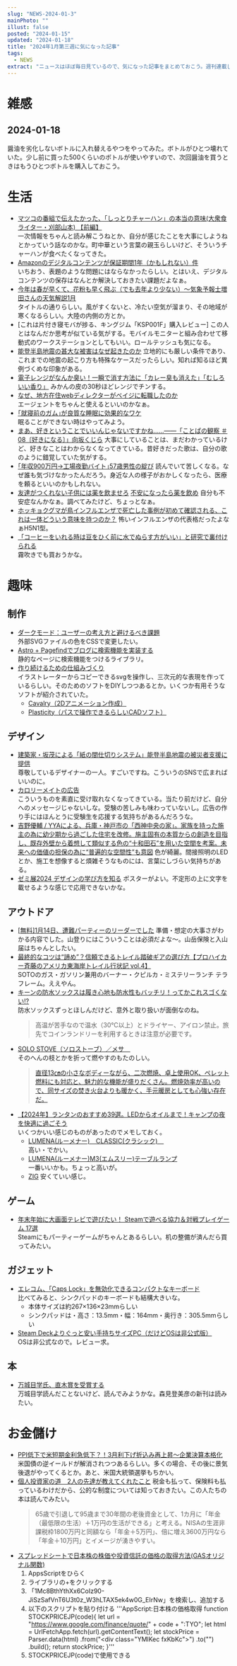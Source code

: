 ```yaml
---
slug: "NEWS-2024-01-3"
mainPhoto: ""
illust: false
posted: "2024-01-15"
updated: "2024-01-18"
title: "2024年1月第三週に気になった記事"
tags:
  - NEWS
extract: "ニュースはほぼ毎日見ているので、気になった記事をまとめておこう。週刊連載したい。"
---
```


# 雑感

## 2024-01-18

醤油を劣化しないボトルに入れ替えるやつをやってみた。ボトルがひとつ壊れていた。少し前に買った500くらいのボトルが使いやすいので、次回醤油を買うときはもうひとつボトルを購入しておこう。


# 生活

- [マツコの番組で伝えたかった、「しっとりチャーハン」の本当の意味(大衆食ライター・刈部山本) 【前編】](https://nhkbook-hiraku.com/n/n1bd3c54099eb)  
  一次情報をちゃんと読み解こうねとか、自分が感じたことを大事にしようねとかっていう話なのかな。町中華という言葉の親玉らしいけど、そういうチャーハンが食べたくなってきた。
- [Amazonのデジタルコンテンツが保証期間1年（かもしれない）件](https://docseri.hatenablog.jp/entry/2024/01/16/110601)  
  いちおう、表題のような問題にはならなかったらしい。とはいえ、デジタルコンテンツの保存はなんとか解決しておきたい課題だよなぁ。
- [今年は春が早くて、花粉も早く飛ぶ（でも去年より少ない）～気象予報士増田さんの天気解説1月](https://dailyportalz.jp/kiji/weather_2024_01/page/3)  
  タイトルの通りらしい。風がすくないと、冷たい空気が溜まり、その地域が寒くなるらしい。大陸の内側の方とか。
- [これは片付き寝モバが捗る、キングジム「KSP001F」購入レビュー] 
  この人とはなんだか思考が似ている気がする。モバイルモニターと組み合わせて移動式のワークステーションとしてもいい。ロールテッシュも気になる。
- [能登半島地震の甚大な被害はなぜ起きたのか](https://toyokeizai.net/articles/-/727783?page=4) 
  立地的にも厳しい条件であり、これまでの地震の起こり方も特殊なケースだったらしい。知れば知るほど異例づくめな印象がある。
- [電子レンジがなんか臭い！一瞬で消す方法に「カレー臭も消えた」「むしろいい香り」](https://macaro-ni.jp/142119) 
  みかんの皮の30秒ほどレンジでチンする。
- [なぜ、地方在住webディレクターがベイジに転職したのか](https://baigie.me/nippo/2024/01/17/eda-thinking-01/)  
  エージェントをちゃんと使えるといいのかなぁ。
- [｢就寝前のガム｣が良質な睡眠に効果的なワケ](https://toyokeizai.net/articles/-/727387?page=4)  
  眠ることができない時はやってみよう。
- [まあ、好きということでいいんじゃないですかね……――「ことぱの観察 ＃08〔好きになる〕」向坂くじら](https://nhkbook-hiraku.com/n/n0b9e5e852692) 
  大事にしていることは、まだわかっているけど、好きなことはわからなくなってきている。昔好きだった歌は、自分の歌のように錯覚していた気がする。
- [｢年収900万円→工場夜勤バイト｣57歳男性の綻び](https://toyokeizai.net/articles/-/727825?page=5) 
  読んでいて苦しくなる。なぜ誰も気づけなかったんだろう。身近な人の様子がおかしくなったら、医療を頼るといいのかもしれない。
- [友達がつくれない子供には薬を飲ませろ](https://goldhead.hatenablog.com/entry/2024/01/18/130143) 
  [不安になったら薬を飲め](https://blog.tinect.jp/?p=84982) 
  自分も不安症なんかなぁ。調べてみたけど、ちょっとなぁ。
- [ホッキョクグマが鳥インフルエンザで死亡した事例が初めて確認される、これは一体どういう意味を持つのか？](https://gigazine.net/news/20240118-first-polar-bear-die-bird-flu/) 
  怖いインフルエンザの代表格だったよなぁH5N1型。
- [「コーヒーをいれる時は豆をひく前に水でぬらす方がいい」と研究で裏付けられる](https://gigazine.net/news/20240113-adding-water-grind-coffee-beans-better-taste/)  
  霧吹きでも買おうかな。

# 趣味

## 制作

- [ダークモード：ユーザーの考え方と避けるべき課題](https://u-site.jp/alertbox/dark-mode-users-issues)  
  外部SVGファイルの色をCSSで変更したい。
- [Astro + Pagefindでブログに検索機能を実装する](https://zenn.dev/s7/articles/astro-pagefind)  
  静的なページに検索機能をつけるライブラリ。
- [作り続けるための仕組みづくり](https://gdr.jagda.or.jp/articles/69/)  
  イラストレーターからコピーできるsvgを操作し、三次元的な表現を作っているらしい。そのためのソフトをDIYしつつあるとか。いくつか有用そうなソフトが紹介されていた。
  - [Cavalry（2Dアニメーション作成）](https://cavalry.scenegroup.co/)
  - [Plasticity（パスで操作できるらしいCADソフト）](https://www.plasticity.xyz/)
  

## デザイン

- [建築家・坂茂による「紙の間仕切りシステム」能登半島地震の被災者支援に提供](https://www.axismag.jp/posts/2024/01/572676.html)  
  尊敬しているデザイナーの一人。すごいですね。こういうのSNSで広まればいいのに。
- [カロリーメイトの広告](https://blog.excite.co.jp/dezagen/33640214/)  
  こういうものを素直に受け取れなくなってきている。当たり前だけど、自分へのメッセージじゃないしな。受験の苦しみも味わっていないし。広告の作り手にはほんとうに受験生を応援する気持ちがあるんだろうな。
- [吉野優輔 / YYAによる、兵庫・神戸市の「西神中央の家」。家族を持った施主の為に幼少期から過ごした住宅を改修。施主固有の本質からの創造を目指し、既存外壁から着想して類似する色の“十和田石”を用いた空間を考案。未来への価値の担保の為に“普遍的な空間性”も意図](https://architecturephoto.net/199280/) 
  色が綺麗。間接照明のLEDとか、施工を想像すると煩雑そうなものには、言葉にしづらい気持ちがある。
- [ゼミ展2024 デザインの学び方を知る](https://www.japandesign.ne.jp/event/seminars-2024/) 
  ポスターがよい。不定形の上に文字を載せるような感じで応用できないかな。

## アウトドア

- [[無料]1月14日、遭難パーティーのリーダーでした](https://note.com/keizi666/n/n5a55d0fcba79)
   準備・想定の大事さがわかる内容でした。山登りにはこういうことは必須だよな〜。山岳保険と入山届はちゃんとしたい。
- [最終的なコツは“諦め”？信頼できるトレイル踏破ギアの選び方【プロハイカー斉藤のアメリカ東海岸トレイル行状記 vol.4】](https://www.bepal.net/archives/386369)  
  SOTOのガス・ガソリン兼用のバーナー・クピルカ・ミステリーランチ テラフレーム。ええやん。
- [キーンの防水ソックスは履き心地も防水性もバッチリ！ってかこれスゴくない!?](https://www.goodspress.jp/reports/579318/2/)  
  防水ソックスずっとほしんだけど、意外と取り扱いが面倒なのね。  
  > 高温が苦手なので温水（30℃以上）とドライヤー、アイロン禁止。旅先でコインランドリーを利用するときは注意が必要です。
- [SOLO STOVE（ソロストーブ）／メサ　](https://www.bepal.net/archives/387003)  
  そのへんの枝とかを折って燃やすのもたのしい。
  > [直径13㎝の小さなボディーながら、二次燃焼、卓上使用OK、ペレット燃料にも対応と、魅力的な機能が盛りだくさん。燃焼効率が高いので、同サイズの焚き火台よりも暖かく、手元暖房としても心強い存在だ。](https://www.amazon.co.jp/gp/product/B0BDF9FLTT/ref=as_li_ss_tl?ie=UTF8&camp=247&creative=1211&creativeASIN=B0BDF9FLTT&linkCode=ll1&tag=bepal12345-22&th=1)
- [【2024年】ランタンのおすすめ39選。LEDからオイルまで！キャンプの夜を快適に過ごそう](https://www.bepal.net/archives/383713)  
  いくつかいい感じのものがあったのでメモしておく。
  - [LUMENA(ルーメナー)　CLASSIC(クラシック)　](https://www.amazon.co.jp/gp/product/B0BRZKW3YL/ref=as_li_ss_tl?ie=UTF8&camp=247&creative=1211&creativeASIN=B0BRZKW3YL&linkCode=ll1&tag=bepal12345-22&th=1)  
    高い・でかい。
  - [LUMENA(ルーメナー)M3(エムスリー)テーブルランプ](https://www.amazon.co.jp/gp/product/B0C3ZNWRPM/ref=as_li_ss_tl?ie=UTF8&camp=247&creative=1211&creativeASIN=B0C3ZNWRPM&linkCode=ll1&tag=bepal12345-22)  
    一番いいかも。ちょっと高いが。
  - [ZIG](https://zanearts.com/products/detail.php?id=1841) 
    安くていい感じ。

## ゲーム

- [年末年始に大画面テレビで遊びたい！ Steamで遊べる協力＆対戦プレイゲーム 17選](https://gamerszone.jp/post/4010)  
  Steamにもパーティーゲームがちゃんとあるらしい。机の整備が済んだら買ってみたい。

## ガジェット

- [エレコム、「Caps Lock」を無効化できるコンパクトなキーボード](https://pc.watch.impress.co.jp/docs/news/1561262.html)  
  比べてみると、シンクパッドのキーボードも結構大きいな。
  - 本体サイズは約267×136×23mmらしい
  - シンクパッドは・高さ：13.5mm・幅：164mm・奥行き：305.5mmらしい
- [Steam Deckよりぐっと安い手持ちサイズPC（だけどOSは非公式版）](https://www.gizmodo.jp/2024/01/ayaneo-next-lite.html)   
  OSは非公式なので。レビュー求。

## 本

- [万城目学氏、直木賞を受賞する](https://tomio.hatenablog.com/entry/2024/01/19/145723)  
  万城目学読んだことないけど、読んでみようかな。森見登美彦の新刊は読みたい。

# お金儲け

- [PPI低下で米短期金利急低下？！3月利下げ折込み再上昇～企業決算本格化](http://hiroko.yutaka-shoji.co.jp/2024/01/ppi3.html)  
  米国債の逆イールドが解消されつつあるらしい。多くの場合、その後に景気後退がやってくるとか。あと、米国大統領選挙もちかい。
- [個人投資家の道　2人の先達が教えてくれたこと](https://www.nikkei.com/article/DGXZQOCD153DV0V10C24A1000000/) 
  税金も払って、保険料も払っているわけだから、公的な制度については知っておきたい。この人たちの本は読んでみたい。
  > 65歳で引退して95歳まで30年間の老後資金として、1カ月に「年金（最低限の生活）＋1万円の生活ができる」と考える。NISAの生涯非課税枠1800万円と同額なら「年金＋5万円」、倍に増え3600万円なら「年金＋10万円」とイメージが湧きやすい。
- [スプレッドシートで日本株の株価や投資信託の価格の取得方法(GASオリジナル関数)](https://auto-worker.com/blog/?p=3876) 
  1. AppsScriptをひらく 
  1. ライブラリの+をクリックする
  1. 「1Mc8BthYthXx6CoIz90-JiSzSafVnT6U3t0z_W3hLTAX5ek4w0G_EIrNw」を検索し、追加する
  1. 以下のスクリプトを貼り付ける
  '''AppScript:日本株の価格取得
  function STOCKPRICEJP(code){
  let url = "https://www.google.com/finance/quote/" + code + ":TYO";
  let html = UrlFetchApp.fetch(url).getContentText();
  let stockPrice = Parser.data(html)
    .from("<div class=\"YMlKec fxKbKc\">")
    .to("</div>")
    .build();
  return stockPrice;
  }'''
  1. STOCKPRICEJP(code)で使用できる